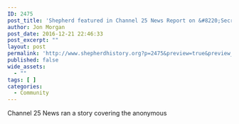 ```yaml
---
ID: 2475
post_title: 'Shepherd featured in Channel 25 News Report on &#8220;Secret Santas&#8221;'
author: Jon Morgan
post_date: 2016-12-21 22:46:33
post_excerpt: ""
layout: post
permalink: 'http://www.shepherdhistory.org?p=2475&preview=true&preview_id=2475'
published: false
wide_assets:
  - ""
tags: [ ]
categories:
  - Community
---
```

Channel 25 News ran a story covering the anonymous